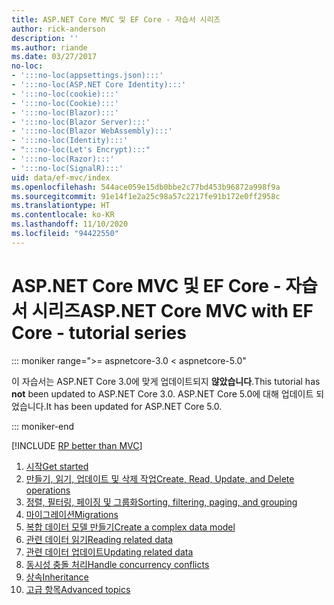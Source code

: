 ```yaml
---
title: ASP.NET Core MVC 및 EF Core - 자습서 시리즈
author: rick-anderson
description: ''
ms.author: riande
ms.date: 03/27/2017
no-loc:
- ':::no-loc(appsettings.json):::'
- ':::no-loc(ASP.NET Core Identity):::'
- ':::no-loc(cookie):::'
- ':::no-loc(Cookie):::'
- ':::no-loc(Blazor):::'
- ':::no-loc(Blazor Server):::'
- ':::no-loc(Blazor WebAssembly):::'
- ':::no-loc(Identity):::'
- ":::no-loc(Let's Encrypt):::"
- ':::no-loc(Razor):::'
- ':::no-loc(SignalR):::'
uid: data/ef-mvc/index
ms.openlocfilehash: 544ace059e15db0bbe2c77bd453b96872a998f9a
ms.sourcegitcommit: 91e14f1e2a25c98a57c2217fe91b172e0ff2958c
ms.translationtype: HT
ms.contentlocale: ko-KR
ms.lasthandoff: 11/10/2020
ms.locfileid: "94422550"
---
```

# <a name="aspnet-core-mvc-with-ef-core---tutorial-series"></a><span data-ttu-id="ac359-102">ASP.NET Core MVC 및 EF Core - 자습서 시리즈</span><span class="sxs-lookup"><span data-stu-id="ac359-102">ASP.NET Core MVC with EF Core - tutorial series</span></span>

::: moniker range=">= aspnetcore-3.0 < aspnetcore-5.0"

<span data-ttu-id="ac359-103">이 자습서는 ASP.NET Core 3.0에 맞게 업데이트되지 **않았습니다**.</span><span class="sxs-lookup"><span data-stu-id="ac359-103">This tutorial has **not** been updated to ASP.NET Core 3.0.</span></span> <span data-ttu-id="ac359-104">ASP.NET Core 5.0에 대해 업데이트 되었습니다.</span><span class="sxs-lookup"><span data-stu-id="ac359-104">It has been updated for ASP.NET Core 5.0.</span></span>

::: moniker-end

[!INCLUDE [RP better than MVC](../../includes/RP-EF/rp-over-mvc.md)]

1. [<span data-ttu-id="ac359-105">시작</span><span class="sxs-lookup"><span data-stu-id="ac359-105">Get started</span></span>](xref:data/ef-mvc/intro)
1. [<span data-ttu-id="ac359-106">만들기, 읽기, 업데이트 및 삭제 작업</span><span class="sxs-lookup"><span data-stu-id="ac359-106">Create, Read, Update, and Delete operations</span></span>](xref:data/ef-mvc/crud)
1. [<span data-ttu-id="ac359-107">정렬, 필터링, 페이징 및 그룹화</span><span class="sxs-lookup"><span data-stu-id="ac359-107">Sorting, filtering, paging, and grouping</span></span>](xref:data/ef-mvc/sort-filter-page)
1. [<span data-ttu-id="ac359-108">마이그레이션</span><span class="sxs-lookup"><span data-stu-id="ac359-108">Migrations</span></span>](xref:data/ef-mvc/migrations)
1. [<span data-ttu-id="ac359-109">복합 데이터 모델 만들기</span><span class="sxs-lookup"><span data-stu-id="ac359-109">Create a complex data model</span></span>](xref:data/ef-mvc/complex-data-model)
1. [<span data-ttu-id="ac359-110">관련 데이터 읽기</span><span class="sxs-lookup"><span data-stu-id="ac359-110">Reading related data</span></span>](xref:data/ef-mvc/read-related-data)
1. [<span data-ttu-id="ac359-111">관련 데이터 업데이트</span><span class="sxs-lookup"><span data-stu-id="ac359-111">Updating related data</span></span>](xref:data/ef-mvc/update-related-data)
1. [<span data-ttu-id="ac359-112">동시성 충돌 처리</span><span class="sxs-lookup"><span data-stu-id="ac359-112">Handle concurrency conflicts</span></span>](xref:data/ef-mvc/concurrency)
1. [<span data-ttu-id="ac359-113">상속</span><span class="sxs-lookup"><span data-stu-id="ac359-113">Inheritance</span></span>](xref:data/ef-mvc/inheritance)
1. [<span data-ttu-id="ac359-114">고급 항목</span><span class="sxs-lookup"><span data-stu-id="ac359-114">Advanced topics</span></span>](xref:data/ef-mvc/advanced)
